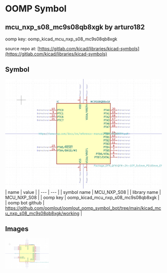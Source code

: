 # OOMP Symbol  
## mcu_nxp_s08_mc9s08qb8xgk  by arturo182  
  
oomp key: oomp_kicad_mcu_nxp_s08_mc9s08qb8xgk  
  
source repo at: [https://gitlab.com/kicad/libraries/kicad-symbols](https://gitlab.com/kicad/libraries/kicad-symbols)  
## Symbol  
  
[![working.png](working_600.png)](working.png)  
| name | value | 
| --- | --- | 
| symbol name | MCU_NXP_S08 | 
| library name | MCU_NXP_S08 | 
| oomp key | oomp_kicad_mcu_nxp_s08_mc9s08qb8xgk | 
| oomp bot github | https://github.com/oomlout/oomlout_oomp_symbol_bot/tree/main/kicad_mcu_nxp_s08_mc9s08qb8xgk/working | 
## Images  
  
[![working.png](working_140.png)](working.png)  
